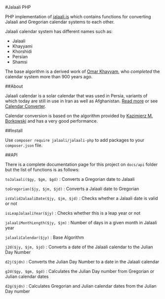 #Jalaali PHP

PHP implementation of [jalaali.js](https://github.com/jalaali/jalaali-js) which contains functions for converting Jalaali and Gregorian calendar systems to each other.

Jalaali calendar system has different names such as:

- Jalaali
- Khayyami
- Khorshidi
- Persian
- Shamsi

The base algorithm is a derived work of [Omar Khayyam](https://en.wikipedia.org/wiki/Omar_Khayy%C3%A1m), who _completed_ the calendar system more than 900 years ago.

##About

Jalaali calendar is a solar calendar that was used in Persia, variants of which today are still in use in Iran as well as Afghanistan. [Read more](http://en.wikipedia.org/wiki/Jalali_calendar) or see [Calendar Converter](http://www.fourmilab.ch/documents/calendar/).

Calendar conversion is based on the algorithm provided by [Kazimierz M. Borkowski](http://www.astro.uni.torun.pl/~kb/Papers/EMP/PersianC-EMP.htm) and has a very good performance.

##Install

Use `composer require jalaali/jalaali-php` to add packages to your `composer.json` file.

##API

There is a complete documentation page for this project on `docs/api` folder but the list of functions is as follows:

`toJalaali($gy, $gm, $gd)` : Converts a Gregorian date to Jalaali

`toGregorian($jy, $jm, $jd)` : Converts a Jalaali date to Gregorian

`isValidJalaaliDate($jy, $jm, $jd)` : Checks whether a Jalaali date is valid or not

`isLeapJalaaliYear($jy)` : Checks whether this is a leap year or not

`jalaaliMonthLength($jy, $jm)` : Number of days in a given month in Jalaali year

`jalaaliCalendar($jy)` : Base Algorithm

`j2d($jy, $jm, $jd)` : Converts a date of the Jalaali calendar to the Julian Day Number

`d2j($jdn)` : Converts the Julian Day Number to a date in the Jalaali calendar

`g2d($gy, $gm, $gd)` : Calculates the Julian Day number from Gregorian or Julian calendar dates

`d2g($jdn)` : Calculates Gregorian and Julian calendar dates from the Julian Day number

